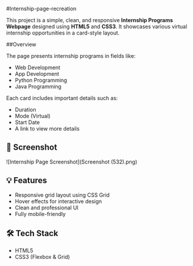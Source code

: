 #Internship-page-recreation

This project is a simple, clean, and responsive **Internship Programs Webpage** designed using **HTML5** and **CSS3**. It showcases various virtual internship opportunities in a card-style layout.

##Overview

The page presents internship programs in fields like:

- Web Development  
- App Development  
- Python Programming  
- Java Programming  

Each card includes important details such as:
- Duration  
- Mode (Virtual)  
- Start Date  
- A link to view more details  

## 📸 Screenshot

![Internship Page Screenshot](Screenshot (532).png)  


## 💡 Features

- Responsive grid layout using CSS Grid
- Hover effects for interactive design
- Clean and professional UI
- Fully mobile-friendly

## 🛠️ Tech Stack

- HTML5  
- CSS3 (Flexbox & Grid)  

